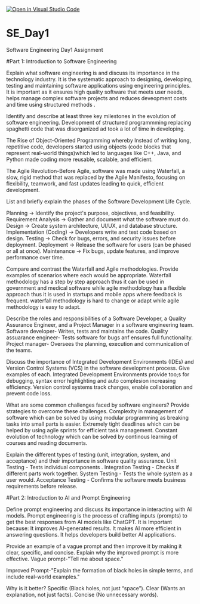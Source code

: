 [![Open in Visual Studio Code](https://classroom.github.com/assets/open-in-vscode-2e0aaae1b6195c2367325f4f02e2d04e9abb55f0b24a779b69b11b9e10269abc.svg)](https://classroom.github.com/online_ide?assignment_repo_id=18446798&assignment_repo_type=AssignmentRepo)
# SE_Day1
Software Engineering Day1 Assignment

#Part 1: Introduction to Software Engineering

Explain what software engineering is and discuss its importance in the technology industry.
It is the systematic approach to designing, developing, testing and maintaining software applications using engineering principles.
It is important as it ensures high quality software that meets user needs, helps manage complex software projects and reduces deveopment costs and time using structured methods . 

Identify and describe at least three key milestones in the evolution of software engineering.
Development of structured programmming replacing spaghetti code that was disorganized ad took a lot of time in developing.

The Rise of Object-Oriented Programming whereby Instead of writing long, repetitive code, developers started using objects (code blocks that represent real-world things)which led to languages like C++, Java, and Python made coding more reusable, scalable, and efficient.

The Agile Revolution-Before Agile, software was made using Waterfall, a slow, rigid method that was replaced by the Agile Manifesto, focusing on flexibility, teamwork, and fast updates leading to quick, efficient development.

List and briefly explain the phases of the Software Development Life Cycle.

Planning → Identify the project's purpose, objectives, and feasibility.
Requirement Analysis → Gather and document what the software must do.
Design → Create system architecture, UI/UX, and database structure.
Implementation (Coding) → Developers write and test code based on design.
Testing → Check for bugs, errors, and security issues before deployment.
Deployment → Release the software for users (can be phased or all at once).
Maintenance → Fix bugs, update features, and improve performance over time.



Compare and contrast the Waterfall and Agile methodologies. Provide examples of scenarios where each would be appropriate.
Waterfall methodology has a step by step approach thus it can be used in government and medical software while agile methodology has a flexible approach thus it is used in startups and mobile apps where feedback is frequent.
waterfall methodology is hard to change or adapt while agile methodology is easy to adapt.

Describe the roles and responsibilities of a Software Developer, a Quality Assurance Engineer, and a Project Manager in a software engineering team.
Software developer- Writes, tests and maintains the code.
Quality assuarance engineer- Tests software for bugs anf ensures full functionality.
Project manager- Oversees the planning, execution and communication of the teams.

Discuss the importance of Integrated Development Environments (IDEs) and Version Control Systems (VCS) in the software development process. Give examples of each.
Integrated Development Environments provide too;s for debugging, syntax error highlighting and auto complesion increasing efficiency.
Version control systems track changes, enable collaboration and prevent code loss.

What are some common challenges faced by software engineers? Provide strategies to overcome these challenges.
Complexity in management of software which can be solved by using modular programming as breaking tasks into small parts is easier.
Extremely tight deadlines which can be helped by using agile sprints for efficient task management.
Constant evolution of technology which can be solved by continous learning of courses and reading documents.

Explain the different types of testing (unit, integration, system, and acceptance) and their importance in software quality assurance.
Unit Testing - Tests individual components .
Integration Testing - Checks if different parts work together.
System Testing - Tests the whole system as a user would.
Acceptance Testing - Confirms the software meets business requirements before release.

#Part 2: Introduction to AI and Prompt Engineering


Define prompt engineering and discuss its importance in interacting with AI models.
Prompt engineering is the process of crafting inputs (prompts) to get the best responses from AI models like ChatGPT.
It is Important because:
It improves AI-generated results.
It makes AI more efficient in answering questions.
It helps developers build better AI applications.

Provide an example of a vague prompt and then improve it by making it clear, specific, and concise. Explain why the improved prompt is more effective.
Vague prompt-"Tell me about space."

Improved Prompt-"Explain the formation of black holes in simple terms, and include real-world examples."

Why is it better?
Specific (Black holes, not just “space”).
Clear (Wants an explanation, not just facts).
Concise (No unnecessary words).

